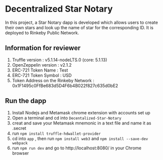 # Decentralized Star Notary

In this project, a Star Notary dapp is developed which allows users to create their own stars and look up the name of star for the corresponding ID. It is deployed to Rinkeby Public Network.

## Information for reviewer

1. Truffle version : v5.1.14-nodeLTS.0 (core: 5.1.13)
2. OpenZeppelin version : v2.1.2
3. ERC-721 Token Name : Test
4. ERC-721 Token Symbol : USD
5. Token Address on the Rinkeby Network : 0x1F1495c0FfBe683d5D4F6b4B022f827c635d0bE2

## Run the dapp

1. Install Nodejs and Metamask chrome extension with accounts set up
2. Open a terminal and cd into ```Decentalized-Star-Notary``` 
3. creat and save your Metamask mnemonic in a text file and name it as .secret
3. run ```npm install truffle-hdwallet-provider```
4. cd into ```app``` , then run ```npm install web3``` and  ```npm install --save-dev webpack```
5. run ```npm run dev``` and go to http://localhost:8080/ in your Chrome browser
